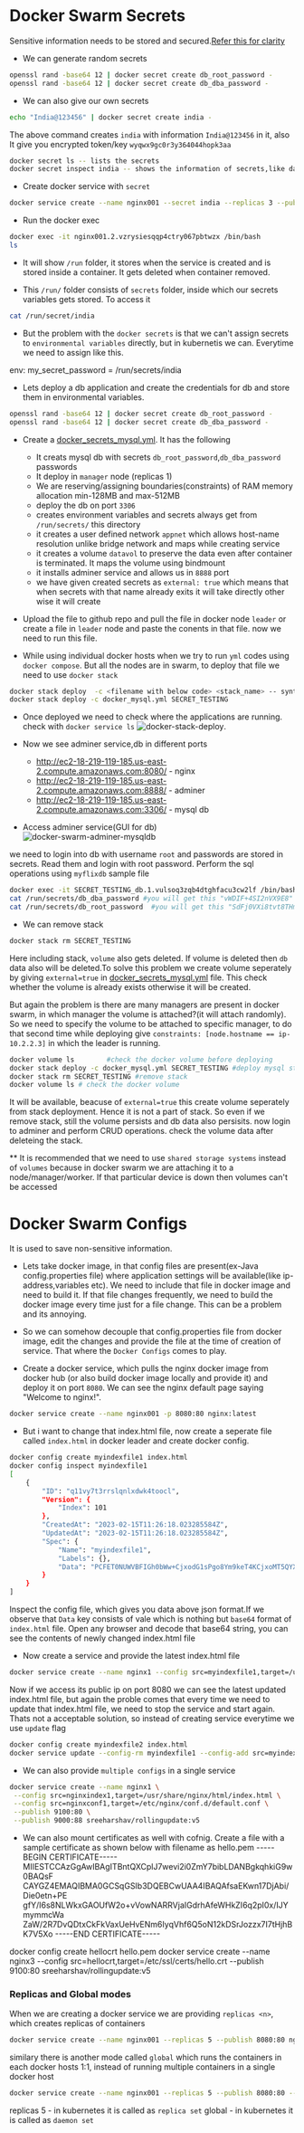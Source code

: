 # Docker Swarm Secrets
Sensitive information needs to be stored and secured.[Refer this for clarity](https://docs.docker.com/engine/swarm/secrets/)

* We can generate random secrets
```bash
openssl rand -base64 12 | docker secret create db_root_password -
openssl rand -base64 12 | docker secret create db_dba_password -
```
* We can also give our own secrets
```bash
echo "India@123456" | docker secret create india -
```
The above command creates `india` with information `India@123456` in it, also It give you encrypted token/key `wyqwx9gc0r3y364044hopk3aa`

```bash
docker secret ls -- lists the secrets
docker secret inspect india -- shows the information of secrets,like data created,name etc
```

* Create docker service with `secret`
```bash
docker service create --name nginx001 --secret india --replicas 3 --publish 8080:80 nginx:latest
```

* Run the docker exec
```bash
docker exec -it nginx001.2.vzrysiesqqp4ctry067pbtwzx /bin/bash
ls 
```
* It will show `/run` folder, it stores when the service is created and is stored inside a container. It gets deleted when container removed.

* This `/run/` folder consists of `secrets` folder, inside which our secrets variables gets stored. To access it
```bash
cat /run/secret/india
```
* But the problem with the `docker secrets` is that we can't assign secrets to `environmental variables` directly, but in kubernetis we can. Everytime we need to assign like this.

env:
 my_secret_password = /run/secrets/india

* Lets deploy a db application and create the credentials for db and store them in environmental variables. 
```bash
openssl rand -base64 12 | docker secret create db_root_password -
openssl rand -base64 12 | docker secret create db_dba_password -
```

* Create a [docker_secrets_mysql.yml](https://github.com/ModernVishwamithra/DevOps/blob/main/Docker/docker_secrets_mysql.yml).
It has the following
    - It creats mysql db with secrets `db_root_password`,`db_dba_password` passwords
    - It deploy in `manager` node (replicas 1)
    - We are reserving/assigning boundaries(constraints) of RAM memory allocation min-128MB and max-512MB
    - deploy the db on port `3306`
    - creates environment variables and secrets always get from `/run/secrets/` this directory
    - it creates a user defined network `appnet` which allows host-name resolution unlike bridge network and maps while creating service
    - it creates a volume `datavol` to preserve the data even after container is terminated. It maps the volume using bindmount
    - it installs adminer service and allows us in `8888` port
    - we have given created secrets as `external: true` which means that when secrets with that name already exits it will take directly other wise it will create

* Upload the file to github repo and pull the file in docker node `leader` or create a file in `leader` node and paste the conents in that file. now we need to run this file.

* While using individual docker hosts when we try to run `yml` codes using `docker compose`. But all the nodes are in swarm, to deploy that file we need to use `docker stack`
```bash
docker stack deploy  -c <filename with below code> <stack_name> -- syntax
docker stack deploy -c docker_mysql.yml SECRET_TESTING
```
* Once deployed we need to check where the applications are running. check with `docker service ls`
![docker-stack-deploy](https://github.com/ModernVishwamithra/DevOps/blob/main/Docker/images/docker-swarm-stack-deploy.png).

* Now we see adminer service,db in different ports
    - http://ec2-18-219-119-185.us-east-2.compute.amazonaws.com:8080/ - nginx
    - http://ec2-18-219-119-185.us-east-2.compute.amazonaws.com:8888/ - adminer
    - http://ec2-18-219-119-185.us-east-2.compute.amazonaws.com:3306/ - mysql db

* Access adminer service(GUI for db)    
![docker-swarm-adminer-mysqldb](https://github.com/ModernVishwamithra/DevOps/blob/main/Docker/images/docker-swarm-adminer-mysqldb.png)

we need to login into db with username `root` and passwords are stored in secrets. Read them and login with root password. Perform the sql operations using `myflixdb`  sample file
```bash
docker exec -it SECRET_TESTING_db.1.vulsoq3zqb4dtghfacu3cw2lf /bin/bash 
cat /run/secrets/db_dba_password #you will get this "vWDIF+4SI2nVX9E8"
cat /run/secrets/db_root_password  #you will get this "SdFj0VXi8tvt8THm" 
```

* We can remove stack
```bash 
docker stack rm SECRET_TESTING
```
Here including stack, `volume` also gets deleted. If volume is deleted then `db` data also will be deleted.To solve this problem we create volume seperately by giving `external=true` in [docker_secrets_mysql.yml](https://github.com/ModernVishwamithra/DevOps/blob/main/Docker/docker_secrets_mysql.yml) file. This check whether the volume is already exists otherwise it will be created.

But again the problem is there are many managers are present in docker swarm, in which manager the volume is attached?(it will attach randomly). So we need to specify the volume to be attached to specific manager, to do that second time while deploying give `constraints: [node.hostname == ip-10.2.2.3]` in which the leader is running.

```bash
docker volume ls        #check the docker volume before deploying 
docker stack deploy -c docker_mysql.yml SECRET_TESTING #deploy mysql stack
docker stack rm SECRET_TESTING #remove stack 
docker volume ls # check the docker volume
```
It will be available, beacuse of `external=true` this create volume seperately from stack deployment. Hence it is not a part of stack. So even if we remove stack, still the volume persists and db data also persisits. now login to adminer and perform CRUD operations. check the volume data after deleteing the stack.

** It is recommended that we need to use `shared storage systems` instead of `volumes` because in docker swarm we are attaching it to a node/manager/worker. If that particular device is down then volumes can't be accessed
# Docker Swarm Configs
It is used to save non-sensitive information.

* Lets take docker image, in that config files are present(ex-Java config.properties file) where application settings will be available(like ip-address,variables etc). We need to include that file in docker image and need to build it. If that file changes frequently, we need to build the docker image every time just for a file change. This can be a problem and its annoying.

* So we can somehow decouple that config.properties file from docker image, edit the changes and provide the file at the time of creation of service. That where the `Docker Configs` comes to play. 

* Create a docker service, which pulls the nginx docker image from docker hub (or also build docker image locally and provide it) and deploy it on port `8080`. We can see the nginx default page saying "Welcome to nginx!". 
```bash
docker service create --name nginx001 -p 8080:80 nginx:latest
```
* But i want to change that index.html file, now create a seperate file called `index.html` in docker leader and create docker config.
```bash
docker config create myindexfile1 index.html
docker config inspect myindexfile1
[
    {
        "ID": "q11vy7t3rrslqnlxdwk4toocl",
        "Version": {
            "Index": 101
        },
        "CreatedAt": "2023-02-15T11:26:18.023285584Z",
        "UpdatedAt": "2023-02-15T11:26:18.023285584Z",
        "Spec": {
            "Name": "myindexfile1",
            "Labels": {},
            "Data": "PCFET0NUWVBFIGh0bWw+CjxodG1sPgo8Ym9keT4KCjxoMT5QYXZhbjwvaDE+Cgo8cD5UZXN0aW5nIERvY2tlciBjb25maWdzPC9wPgoKPC9ib2R5Pgo8L2h0bWw+Cg=="
        }
    }
]
```
Inspect the config file, which gives you data above json format.If we observe that `Data` key consists of vale which is nothing but `base64` format of `index.html` file. Open any browser and decode that base64 string, you can see the contents of newly changed index.html file

* Now create a service and provide the latest index.html file
```bash
docker service create --name nginx1 --config src=myindexfile1,target=/usr/share/nginx/html/index.html --publish 8080:80 nginx:latest
```
Now if we access its public ip on port 8080 we can see the latest updated index.html file, but again the proble comes that every time we need to update that index.html file, we need to stop the service and start again. Thats not a acceptable solution, so instead of creating service everytime we use `update` flag

```bash
docker config create myindexfile2 index.html 
docker service update --config-rm myindexfile1 --config-add src=myindexfile2,target=/usr/share/nginx/html/index.html nginx1
```
* We can also provide `multiple configs` in a single service
```bash
docker service create --name nginx1 \
 --config src=nginxindex1,target=/usr/share/nginx/html/index.html \
 --config src=nginxconf1,target=/etc/nginx/conf.d/default.conf \
 --publish 9100:80 \
 --publish 9000:88 sreeharshav/rollingupdate:v5
```
* We can also mount certificates as well with cofnig. Create a file with a sample certificate as shown below with filename as hello.pem
-----BEGIN CERTIFICATE-----
MIIESTCCAzGgAwIBAgITBntQXCplJ7wevi2i0ZmY7bibLDANBgkqhkiG9w0BAQsF
CAYGZ4EMAQIBMA0GCSqGSIb3DQEBCwUAA4IBAQAfsaEKwn17DjAbi/Die0etn+PE
gfY/I6s8NLWkxGAOUfW2o+vVowNARRVjaIGdrhAfeWHkZI6q2pI0x/IJYmymmcWa
ZaW/2R7DvQDtxCkFkVaxUeHvENm6IyqVhf6Q5oN12kDSrJozzx7I7tHjhBK7V5Xo
-----END CERTIFICATE-----

docker config create hellocrt hello.pem
docker service create --name nginx3 --config src=hellocrt,target=/etc/ssl/certs/hello.crt --publish 9100:80 sreeharshav/rollingupdate:v5

### Replicas and Global modes

When we are creating a docker service we are providing `replicas <n>`, which creates <n> replicas of containers
```bash
docker service create --name nginx001 --replicas 5 --publish 8080:80 nginx:latest
```
similary there is another mode called `global` which runs the containers in each docker hosts 1:1, instead of running multiple containers in a single docker host
```bash
docker service create --name nginx001 --replicas 5 --publish 8080:80 --mode global nginx:latest
```
replicas 5 - in kubernetes it is called as `replica set`
global - in kubernetes it is called as `daemon set`
